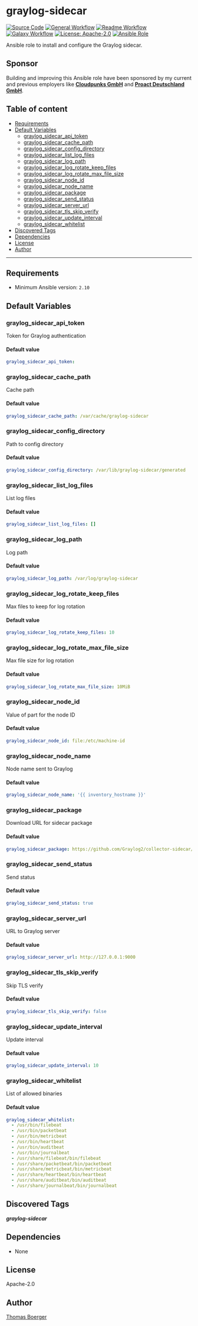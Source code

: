 # graylog-sidecar

[![Source Code](https://img.shields.io/badge/github-source%20code-blue?logo=github&amp;logoColor=white)](https://github.com/rolehippie/graylog-sidecar)
[![General Workflow](https://github.com/rolehippie/graylog-sidecar/actions/workflows/general.yml/badge.svg)](https://github.com/rolehippie/graylog-sidecar/actions/workflows/general.yml)
[![Readme Workflow](https://github.com/rolehippie/graylog-sidecar/actions/workflows/readme.yml/badge.svg)](https://github.com/rolehippie/graylog-sidecar/actions/workflows/readme.yml)
[![Galaxy Workflow](https://github.com/rolehippie/graylog-sidecar/actions/workflows/galaxy.yml/badge.svg)](https://github.com/rolehippie/graylog-sidecar/actions/workflows/galaxy.yml)
[![License: Apache-2.0](https://img.shields.io/github/license/rolehippie/graylog-sidecar)](https://github.com/rolehippie/graylog-sidecar/blob/master/LICENSE)
[![Ansible Role](https://img.shields.io/badge/role-rolehippie.graylog-sidecar-blue)](https://galaxy.ansible.com/rolehippie/graylog_sidecar)

Ansible role to install and configure the Graylog sidecar.

## Sponsor

Building and improving this Ansible role have been sponsored by my current and previous employers like **[Cloudpunks GmbH](https://cloudpunks.de)** and **[Proact Deutschland GmbH](https://www.proact.eu)**.

## Table of content

- [Requirements](#requirements)
- [Default Variables](#default-variables)
  - [graylog_sidecar_api_token](#graylog_sidecar_api_token)
  - [graylog_sidecar_cache_path](#graylog_sidecar_cache_path)
  - [graylog_sidecar_config_directory](#graylog_sidecar_config_directory)
  - [graylog_sidecar_list_log_files](#graylog_sidecar_list_log_files)
  - [graylog_sidecar_log_path](#graylog_sidecar_log_path)
  - [graylog_sidecar_log_rotate_keep_files](#graylog_sidecar_log_rotate_keep_files)
  - [graylog_sidecar_log_rotate_max_file_size](#graylog_sidecar_log_rotate_max_file_size)
  - [graylog_sidecar_node_id](#graylog_sidecar_node_id)
  - [graylog_sidecar_node_name](#graylog_sidecar_node_name)
  - [graylog_sidecar_package](#graylog_sidecar_package)
  - [graylog_sidecar_send_status](#graylog_sidecar_send_status)
  - [graylog_sidecar_server_url](#graylog_sidecar_server_url)
  - [graylog_sidecar_tls_skip_verify](#graylog_sidecar_tls_skip_verify)
  - [graylog_sidecar_update_interval](#graylog_sidecar_update_interval)
  - [graylog_sidecar_whitelist](#graylog_sidecar_whitelist)
- [Discovered Tags](#discovered-tags)
- [Dependencies](#dependencies)
- [License](#license)
- [Author](#author)

---

## Requirements

- Minimum Ansible version: `2.10`


## Default Variables

### graylog_sidecar_api_token

Token for Graylog authentication

#### Default value

```YAML
graylog_sidecar_api_token:
```

### graylog_sidecar_cache_path

Cache path

#### Default value

```YAML
graylog_sidecar_cache_path: /var/cache/graylog-sidecar
```

### graylog_sidecar_config_directory

Path to config directory

#### Default value

```YAML
graylog_sidecar_config_directory: /var/lib/graylog-sidecar/generated
```

### graylog_sidecar_list_log_files

List log files

#### Default value

```YAML
graylog_sidecar_list_log_files: []
```

### graylog_sidecar_log_path

Log path

#### Default value

```YAML
graylog_sidecar_log_path: /var/log/graylog-sidecar
```

### graylog_sidecar_log_rotate_keep_files

Max files to keep for log rotation

#### Default value

```YAML
graylog_sidecar_log_rotate_keep_files: 10
```

### graylog_sidecar_log_rotate_max_file_size

Max file size for log rotation

#### Default value

```YAML
graylog_sidecar_log_rotate_max_file_size: 10MiB
```

### graylog_sidecar_node_id

Value of part for the node ID

#### Default value

```YAML
graylog_sidecar_node_id: file:/etc/machine-id
```

### graylog_sidecar_node_name

Node name sent to Graylog

#### Default value

```YAML
graylog_sidecar_node_name: '{{ inventory_hostname }}'
```

### graylog_sidecar_package

Download URL for sidecar package

#### Default value

```YAML
graylog_sidecar_package: https://github.com/Graylog2/collector-sidecar/releases/download/1.0.0/graylog-sidecar_1.0.0-1_amd64.deb
```

### graylog_sidecar_send_status

Send status

#### Default value

```YAML
graylog_sidecar_send_status: true
```

### graylog_sidecar_server_url

URL to Graylog server

#### Default value

```YAML
graylog_sidecar_server_url: http://127.0.0.1:9000
```

### graylog_sidecar_tls_skip_verify

Skip TLS verify

#### Default value

```YAML
graylog_sidecar_tls_skip_verify: false
```

### graylog_sidecar_update_interval

Update interval

#### Default value

```YAML
graylog_sidecar_update_interval: 10
```

### graylog_sidecar_whitelist

List of allowed binaries

#### Default value

```YAML
graylog_sidecar_whitelist:
  - /usr/bin/filebeat
  - /usr/bin/packetbeat
  - /usr/bin/metricbeat
  - /usr/bin/heartbeat
  - /usr/bin/auditbeat
  - /usr/bin/journalbeat
  - /usr/share/filebeat/bin/filebeat
  - /usr/share/packetbeat/bin/packetbeat
  - /usr/share/metricbeat/bin/metricbeat
  - /usr/share/heartbeat/bin/heartbeat
  - /usr/share/auditbeat/bin/auditbeat
  - /usr/share/journalbeat/bin/journalbeat
```

## Discovered Tags

**_graylog-sidecar_**


## Dependencies

- None

## License

Apache-2.0

## Author

[Thomas Boerger](https://github.com/tboerger)
